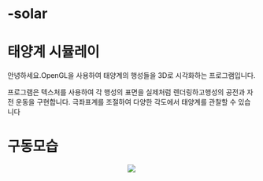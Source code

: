 # -solar

# 태양계 시뮬레이
안녕하세요.OpenGL을 사용하여 태양계의 행성들을 3D로 시각화하는 프로그램입니다. 

프로그램은 텍스처를 사용하여 각 행성의 표면을 실제처럼 렌더링하고행성의 공전과 자전 운동을 구현합니다. 극좌표계를 조절하여 다양한 각도에서 태양계를 관찰할 수 있습니다


# 구동모습
<p align="center">
<img src="https://github.com/user-attachments/assets/0ff2ce01-ec3a-477d-bc5f-8d5c826eb6f2">
</p>
